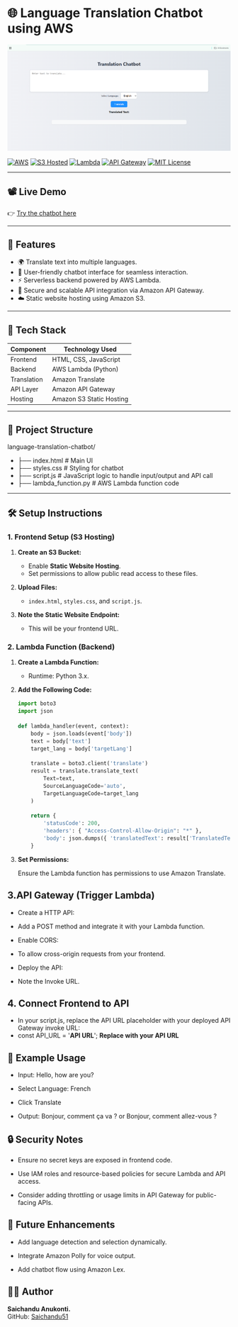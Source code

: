 # 🌐 Language Translation Chatbot using AWS

![Chatbot Preview](TranslatorPIC.png)
<!-- Replace the above URL with an actual screenshot of your chatbot interface -->

[![AWS](https://img.shields.io/badge/AWS-Translate-orange?logo=amazon-aws)](https://aws.amazon.com/translate/)
[![S3 Hosted](https://img.shields.io/badge/S3-Static_Hosting-blue?logo=amazon-s3)](https://docs.aws.amazon.com/AmazonS3/latest/userguide/WebsiteHosting.html)
[![Lambda](https://img.shields.io/badge/Lambda-Backend-yellow?logo=aws-lambda)](https://aws.amazon.com/lambda/)
[![API Gateway](https://img.shields.io/badge/API-Gateway-red?logo=amazon-api-gateway)](https://aws.amazon.com/api-gateway/)
[![MIT License](https://img.shields.io/badge/License-MIT-green.svg)](LICENSE)

---

## 📽️ Live Demo

👉 [Try the chatbot here](https://language-translation-chandu.s3.us-east-1.amazonaws.com/index.html)

---

## 🚀 Features

- 🌍 Translate text into multiple languages.
- 💬 User-friendly chatbot interface for seamless interaction.
- ⚡ Serverless backend powered by AWS Lambda.
- 🔗 Secure and scalable API integration via Amazon API Gateway.
- ☁️ Static website hosting using Amazon S3.

---

## 🧰 Tech Stack

| Component      | Technology Used              |
|----------------|------------------------------|
| Frontend       | HTML, CSS, JavaScript        |
| Backend        | AWS Lambda (Python)          |
| Translation    | Amazon Translate             |
| API Layer      | Amazon API Gateway           |
| Hosting        | Amazon S3 Static Hosting     |

---

## 📁 Project Structure

language-translation-chatbot/
- ├── index.html # Main UI
- ├── styles.css # Styling for chatbot
- ├── script.js # JavaScript logic to handle input/output and API call
- ├── lambda_function.py # AWS Lambda function code

---

## 🛠️ Setup Instructions

### 1. Frontend Setup (S3 Hosting)

1. **Create an S3 Bucket:**
   - Enable **Static Website Hosting**.
   - Set permissions to allow public read access to these files.

2. **Upload Files:**
   - `index.html`, `styles.css`, and `script.js`.

3. **Note the Static Website Endpoint:**
   - This will be your frontend URL.

### 2. Lambda Function (Backend)

1. **Create a Lambda Function:**
   - Runtime: Python 3.x.

2. **Add the Following Code:**
   ```python
   import boto3
   import json

   def lambda_handler(event, context):
       body = json.loads(event['body'])
       text = body['text']
       target_lang = body['targetLang']

       translate = boto3.client('translate')
       result = translate.translate_text(
           Text=text,
           SourceLanguageCode='auto',
           TargetLanguageCode=target_lang
       )

       return {
           'statusCode': 200,
           'headers': { "Access-Control-Allow-Origin": "*" },
           'body': json.dumps({ 'translatedText': result['TranslatedText'] })
       }
3.  **Set Permissions:**

     Ensure the Lambda function has permissions to use Amazon Translate.

## 3.API Gateway (Trigger Lambda)

- Create a HTTP API:

- Add a POST method and integrate it with your Lambda function.

- Enable CORS:

- To allow cross-origin requests from your frontend.

- Deploy the API:

- Note the Invoke URL.

## 4. Connect Frontend to API

- In your script.js, replace the API URL placeholder with your deployed API Gateway invoke URL:
- const API_URL = '**API URL**';   **Replace with your API URL**

## 💬 Example Usage
- Input: Hello, how are you?

- Select Language: French

- Click Translate

- Output: Bonjour, comment ça va ? or Bonjour, comment allez-vous ?

## 🔒 Security Notes
- Ensure no secret keys are exposed in frontend code.

- Use IAM roles and resource-based policies for secure Lambda and API access.

- Consider adding throttling or usage limits in API Gateway for public-facing APIs.

## 📌 Future Enhancements
- Add language detection and selection dynamically.

- Integrate Amazon Polly for voice output.

- Add chatbot flow using Amazon Lex.

## 🧑‍💻 Author

**Saichandu Anukonti.**  
GitHub: [Saichandu51](https://github.com/Saichandu51)

